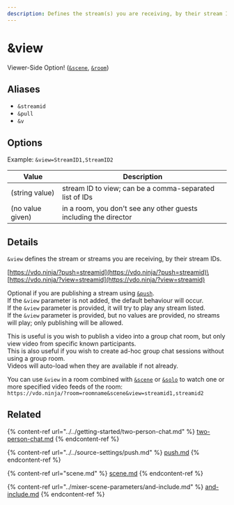 ```yaml
---
description: Defines the stream(s) you are receiving, by their stream IDs
---
```


# \&view

Viewer-Side Option! ([`&scene`](scene.md), [`&room`](../../general-settings/room.md))

## Aliases

* `&streamid`
* `&pull`
* `&v`

## Options

Example: `&view=StreamID1,StreamID2`

| Value            | Description                                                      |
| ---------------- | ---------------------------------------------------------------- |
| (string value)   | stream ID to view; can be a comma-separated list of IDs          |
| (no value given) | in a room, you don't see any other guests including the director |

## Details

`&view` defines the stream or streams you are receiving, by their stream IDs.

[https://vdo.ninja/?push=streamid](https://vdo.ninja/?push=streamid)\
[https://vdo.ninja/?view=streamid](https://vdo.ninja/?view=streamid)

Optional if you are publishing a stream using [`&push`](../../source-settings/push.md).\
If the `&view` parameter is not added, the default behaviour will occur.\
If the `&view` parameter is provided, it will try to play any stream listed.\
If the `&view` parameter is provided, but no values are provided, no streams will play; only publishing will be allowed.

This is useful is you wish to publish a video into a group chat room, but only view video from specific known participants.\
This is also useful if you wish to create ad-hoc group chat sessions without using a group room.\
Videos will auto-load when they are available if not already.

You can use `&view` in a room combined with [`&scene`](scene.md) or [`&solo`](../mixer-scene-parameters/and-solo.md) to watch one or more specified video feeds of the room:\
`https://vdo.ninja/?room=roomname&scene&view=streamid1,streamid2`

## Related

{% content-ref url="../../getting-started/two-person-chat.md" %}
[two-person-chat.md](../../getting-started/two-person-chat.md)
{% endcontent-ref %}

{% content-ref url="../../source-settings/push.md" %}
[push.md](../../source-settings/push.md)
{% endcontent-ref %}

{% content-ref url="scene.md" %}
[scene.md](scene.md)
{% endcontent-ref %}

{% content-ref url="../mixer-scene-parameters/and-include.md" %}
[and-include.md](../mixer-scene-parameters/and-include.md)
{% endcontent-ref %}
